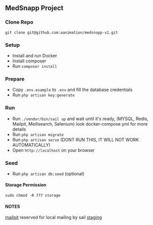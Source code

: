 ## MedSnapp Project

### Clone Repo
`git clone git@github.com:aanimation/medsnapp-v1.git`

### Setup
- Install and run Docker
- Install composer
- Run `composer install`

### Prepare
- Copy `.env.example` to `.env` and fill the database credentials
- Run `php artisan key:generate`

### Run
- Run `./vendor/bin/sail up` and wait until it's ready, (MYSQL, Redis, Mailpit, Meilisearch, Selenium) look docker-compose.yml for more details
- Run `php artisan migrate`
- Run `php artisan serve` (DONT RUN THIS, IT WILL NOT WORK AUTOMATICALLY)
- Open `http://localhost` on your browser

### Seed
- Run `php artisan db:seed` (optional)

#### Storage Permission
`sudo chmod -R 777 storage`

#### NOTES
[mailpit](http://localhost:8025/) reserved for local mailing by sail
[staging](https://staging.medsnapp.com/)
